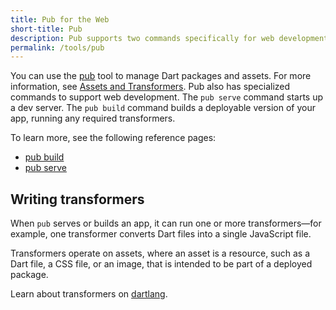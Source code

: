 ```yaml
---
title: Pub for the Web
short-title: Pub
description: Pub supports two commands specifically for web development.
permalink: /tools/pub
---
```


You can use the [pub]({{site.dartlang}}/tools/pub)
tool to manage Dart packages and assets. For more information, see
[Assets and Transformers]({{site.dartlang}}/tools/pub/assets-and-transformers).
Pub also has specialized commands to support web development.
The `pub serve` command starts up a dev server.
The `pub build` command builds a deployable version of your app,
running any required transformers.

To learn more, see the following reference pages:

* [pub build](/tools/pub/pub-build)
* [pub serve](/tools/pub/pub-serve)

## Writing transformers

When `pub` serves or builds an app, it can run one or more
transformers&mdash;for example, one transformer converts Dart
files into a single JavaScript file.

Transformers operate on assets, where an asset is
a resource, such as a Dart file, a CSS file, or an
image, that is intended to be part of a deployed package.

Learn about transformers on [dartlang]({{site.dartlang}}/tools/pub/transformers).
